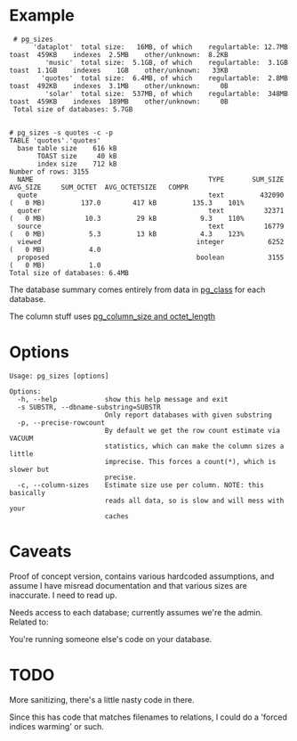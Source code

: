 # Example

     # pg_sizes
          'dataplot'  total size:   16MB, of which    regulartable: 12.7MB    toast  459KB    indexes  2.5MB    other/unknown:  8.2KB
             'music'  total size:  5.1GB, of which    regulartable:  3.1GB    toast  1.1GB    indexes    1GB    other/unknown:   33KB
            'quotes'  total size:  6.4MB, of which    regulartable:  2.8MB    toast  492KB    indexes  3.1MB    other/unknown:     0B
             'solar'  total size:  537MB, of which    regulartable:  348MB    toast  459KB    indexes  189MB    other/unknown:     0B
     Total size of databases: 5.7GB


    # pg_sizes -s quotes -c -p
    TABLE 'quotes'.'quotes'
      base table size    616 kB
           TOAST size     40 kB
           index size    712 kB
    Number of rows: 3155
      NAME                                            TYPE       SUM_SIZE                AVG_SIZE     SUM_OCTET  AVG_OCTETSIZE   COMPR
      quote                                           text         432090 (   0 MB)         137.0        417 kB         135.3    101%
      quoter                                          text          32371 (   0 MB)          10.3         29 kB           9.3    110%
      source                                          text          16779 (   0 MB)           5.3         13 kB           4.3    123%
      viewed                                       integer           6252 (   0 MB)           4.0
      proposed                                     boolean           3155 (   0 MB)           1.0
    Total size of databases: 6.4MB

The database summary comes entirely from data in [pg_class](https://www.postgresql.org/docs/9.6/catalog-pg-class.html) for each database. 

The column stuff uses [pg_column_size and octet_length](https://www.postgresql.org/docs/9.4/functions-admin.html#FUNCTIONS-ADMIN-DBOBJECT)


# Options
    Usage: pg_sizes [options]
    
    Options:
      -h, --help            show this help message and exit
      -s SUBSTR, --dbname-substring=SUBSTR
                            Only report databases with given substring
      -p, --precise-rowcount
                            By default we get the row count estimate via VACUUM
                            statistics, which can make the column sizes a little
                            imprecise. This forces a count(*), which is slower but
                            precise.
      -c, --column-sizes    Estimate size use per column. NOTE: this basically
                            reads all data, so is slow and will mess with your
                            caches


# Caveats

Proof of concept version, contains various hardcoded assumptions, and assume I have misread documentation and that various sizes are inaccurate.  I need to read up.

Needs access to each database; currently assumes we're the admin. Related to:

You're running someone else's code on your database.


# TODO

More sanitizing, there's a little nasty code in there.

Since this has code that matches filenames to relations, I could do a 'forced indices warming' or such.

